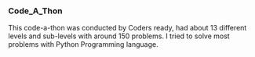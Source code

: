 ### Code_A_Thon
This code-a-thon was conducted by Coders ready, had about 13 different levels and sub-levels with around 150 problems. I tried to solve most problems with Python Programming language.
